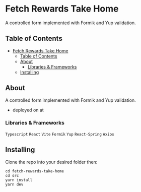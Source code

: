 # Fetch Rewards Take Home

A controlled form implemented with Formik and Yup validation.

## Table of Contents

- [Fetch Rewards Take Home](#fetch-rewards-take-home)
  - [Table of Contents](#table-of-contents)
  - [About](#about)
    - [Libraries \& Frameworks](#libraries--frameworks)
  - [Installing](#installing)

## About

A controlled form implemented with Formik and Yup validation.

- deployed on at

### Libraries & Frameworks

`Typescript`
`React`
`Vite`
`Formik`
`Yup`
`React-Spring`
`Axios`

## Installing

Clone the repo into your desired folder then:

```
cd fetch-rewards-take-home
cd src
yarn install
yarn dev
```
